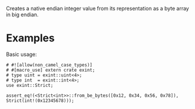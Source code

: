 Creates a native endian integer value from its representation as a byte array in big endian.

# Examples

Basic usage:

```
# #![allow(non_camel_case_types)]
# #[macro_use] extern crate exint;
# type uint = exint::uint<4>;
# type int  = exint::int<4>;
use exint::Strict;

assert_eq!(<Strict<int>>::from_be_bytes([0x12, 0x34, 0x56, 0x78]), Strict(int!(0x12345678)));
```
